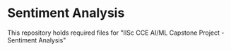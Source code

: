 # Sentiment Analysis
This repository holds required files for "IISc CCE AI/ML Capstone Project - Sentiment Analysis"
